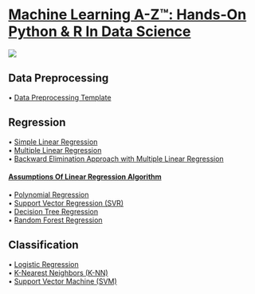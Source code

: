 # [Machine Learning A-Z™: Hands-On Python & R In Data Science](https://www.udemy.com/machinelearning/)
![](https://github.com/Amgd2112/Machine-Learning-A-Z-On-Python-In-Data-Science/blob/master/Course%20Picture.jpg)
## Data Preprocessing
• [Data Preprocessing Template](https://github.com/Amgd2112/Machine-Learning-A-Z-Hands-On-Python-R-In-Data-Science/blob/master/Data%20Preprocessing/Data%20Preprocessing.ipynb)</br>

## Regression
• [Simple Linear Regression](https://github.com/Amgd2112/Machine-Learning-A-Z-Hands-On-Python-R-In-Data-Science_Python-Implementation/blob/master/Regression/Simple%20Linear%20Regression/simple_linear_regression.ipynb)</br>
• [Multiple Linear Regression](https://github.com/Amgd2112/Machine-Learning-A-Z-Hands-On-Python-R-In-Data-Science_Python-Implementation/blob/master/Regression/Multiple%20Linear%20Regression/multiple_linear_regression.ipynb)</br>
• [Backward Elimination Approach with Multiple Linear Regression](https://github.com/Amgd2112/Machine-Learning-A-Z-Hands-On-Python-R-In-Data-Science_Python-Implementation/blob/master/Regression/Multiple%20Linear%20Regression/Backward%20Elimination%20Approach.ipynb)</br>
#### [Assumptions Of Linear Regression Algorithm](https://towardsdatascience.com/assumptions-of-linear-regression-algorithm-ed9ea32224e1)
• [Polynomial Regression](https://github.com/Amgd2112/Machine-Learning-A-Z-Hands-On-Python-R-In-Data-Science_Python-Implementation/blob/master/Regression/Polynomial%20Regression/polynomial_regression.ipynb)</br>
• [Support Vector Regression (SVR)](https://github.com/Amgd2112/Machine-Learning-A-Z-Hands-On-Python-R-In-Data-Science_Python-Implementation/blob/master/Regression/Support%20Vector%20Regression%20(SVR)/svr.ipynb)</br>
• [Decision Tree Regression](https://github.com/Amgd2112/Machine-Learning-A-Z-Hands-On-Python-R-In-Data-Science_Python-Implementation/blob/master/Regression/Decision%20Tree%20Regression/decision_tree_regression.ipynb)</br>
• [Random Forest Regression](https://github.com/Amgd2112/Machine-Learning-A-Z-Hands-On-Python-R-In-Data-Science_Python-Implementation/blob/master/Regression/Random%20Forest%20Regression/random_forest_regression.ipynb)</br>

## Classification
• [Logistic Regression](https://github.com/Amgd2112/Machine-Learning-A-Z-Hands-On-Python-R-In-Data-Science_Python-Implementation/blob/master/Classification/Logistic%20Regression/logistic_regression.ipynb)</br>
• [K-Nearest Neighbors (K-NN)](https://github.com/Amgd2112/Machine-Learning-A-Z-Hands-On-Python-R-In-Data-Science_Python-Implementation/blob/master/Classification/K-Nearest%20Neighbors%20(K-NN)/knn.ipynb)</br>
• [Support Vector Machine (SVM)](https://github.com/Amgd2112/Machine-Learning-A-Z-Hands-On-Python-R-In-Data-Science_Python-Implementation/blob/master/Classification/Support%20Vector%20Machine%20(SVM)/svm.ipynb)</br>
<!-- • [Kernel SVM]()</br>
• [Naive Bayes]()</br>
• [Decision Tree Classification]()</br>
• [Random Forest Classification]()</br> -->
<!-- • []()</br> -->